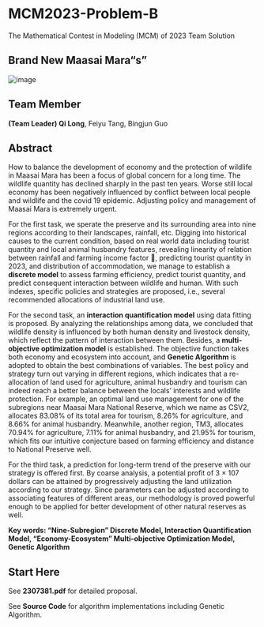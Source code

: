 # MCM2023-Problem-B
The Mathematical Contest in Modeling (MCM) of 2023 Team Solution

## Brand New Maasai Mara“s”

![image](https://github.com/QiLong25/MCM2023-Problem-B-Finalist/assets/143149589/6b735605-536d-4883-a8fa-ea0c35e41686)

## Team Member

**(Team Leader) Qi Long**, Feiyu Tang, Bingjun Guo

## Abstract
How to balance the development of economy and the protection of wildlife in Maasai Mara has been a focus of global concern for a long time. The wildlife quantity has declined sharply in the past ten years. Worse still local economy has been negatively influenced by conflict between local people and wildlife and the covid 19 epidemic. Adjusting policy and management of Maasai Mara is extremely urgent. 

For the first task, we sperate the preserve and its surrounding area into nine regions according to their landscapes, rainfall, etc. Digging into historical causes to the current condition, based on real world data including tourist quantity and local animal husbandry features, revealing linearity of relation between rainfall and farming income factor , predicting tourist quantity in 2023, and distribution of accommodation, we manage to establish a **discrete model** to assess farming efficiency, predict tourist quantity, and predict consequent interaction between wildlife and human. With such indexes, specific policies and strategies are proposed, i.e., several recommended allocations of industrial land use. 

For the second task, an **interaction quantification model** using data fitting is proposed. By analyzing the relationships among data, we concluded that wildlife density is influenced by both human density and livestock density, which reflect the pattern of interaction between them. Besides, a **multi-objective optimization model** is established. The objective function takes both economy and ecosystem into account, and **Genetic Algorithm** is adopted to obtain the best combinations of variables. The best policy and strategy turn out varying in different regions, which indicates that a re-allocation of land used for agriculture, animal husbandry and tourism can indeed reach a better balance between the locals’ interests and wildlife protection. For example, an optimal land use management for one of the subregions near Maasai Mara National Reserve, which we name as CSV2, allocates 83.08% of its total area for tourism, 8.26% for agriculture, and 8.66% for animal husbandry. Meanwhile, another region, TM3, allocates 70.94% for agriculture, 7.11% for animal husbandry, and 21.95% for tourism, which fits our intuitive conjecture based on farming efficiency and distance to National Preserve well. 

For the third task, a prediction for long-term trend of the preserve with our strategy is offered first. By coarse analysis, a potential profit of 3 × 107 dollars can be attained by progressively adjusting the land utilization according to our strategy. Since parameters can be adjusted according to associating features of different areas, our methodology is proved powerful enough to be applied for better development of other natural reserves as well.

**Key words: “Nine-Subregion” Discrete Model, Interaction Quantification Model, “Economy-Ecosystem” Multi-objective Optimization Model, Genetic Algorithm**

## Start Here
See **2307381.pdf** for detailed proposal.

See **Source Code** for algorithm implementations including Genetic Algorithm.
